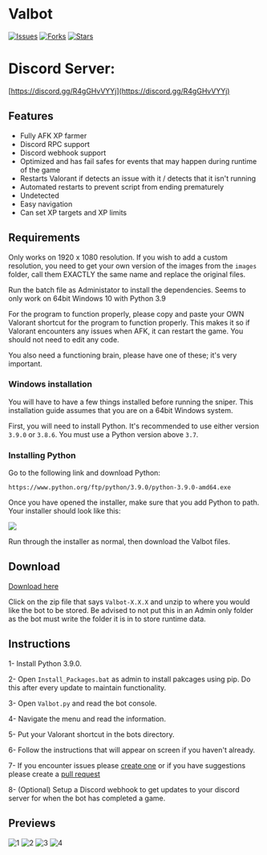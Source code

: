 

# Valbot

[![Issues](https://img.shields.io/github/issues/MrFums/Valbot)](https://github.com/MrFums/Valbot/issues)
[![Forks](https://img.shields.io/github/forks/MrFums/Valbot)](https://github.com/MrFums/Valbot/network)
[![Stars](https://img.shields.io/github/stars/MrFums/Valbot)](https://github.com/MrFums/Valbot/stargazers)


# Discord Server:
[https://discord.gg/R4gGHvVYYj](https://discord.gg/R4gGHvVYYj)


## Features

* Fully AFK XP farmer
* Discord RPC support
* Discord webhook support
* Optimized and has fail safes for events that may happen during runtime of the game
* Restarts Valorant if detects an issue with it / detects that it isn't running
* Automated restarts to prevent script from ending prematurely 
* Undetected 
* Easy navigation
* Can set XP targets and XP limits


## Requirements

Only works on 1920 x 1080 resolution. If you wish to add a custom resolution, you need to get your own version of the images from the `images` folder, call them EXACTLY the same name and replace the original files.

Run the batch file as Administator to install the dependencies. 
Seems to only work on 64bit Windows 10 with Python 3.9 

For the program to function properly, please copy and paste your OWN Valorant shortcut for the program to function properly. This makes it so if Valorant encounters any issues when AFK, it can restart the game. You should not need to edit any code.

You also need a functioning brain, please have one of these; it's very important.

### Windows installation

You will have to have a few things installed before running the sniper. This installation guide assumes that you are on a 64bit Windows system.

First, you will need to install Python. It's recommended to use either version `3.9.0` or `3.8.6`. You must use a Python version above `3.7`. 

### Installing Python

Go to the following link and download Python:

`https://www.python.org/ftp/python/3.9.0/python-3.9.0-amd64.exe`

Once you have opened the installer, make sure that you add Python to path. Your installer should look like this:

<img align="center" src="https://i.imgur.com/iefWNyw.png">

Run through the installer as normal, then download the Valbot files.


## Download

[Download here](https://github.com/MrFums/Valbot/releases/latest)

Click on the zip file that says `Valbot-X.X.X` and unzip to where you would like the bot to be stored. Be advised to not put this in an Admin only folder as the bot must write the folder it is in to store runtime data.


## Instructions

1- Install Python 3.9.0.

2- Open `Install_Packages.bat` as admin to install pakcages using pip. Do this after every update to maintain functionality.

3- Open `Valbot.py` and read the bot console.

4- Navigate the menu and read the information.

5- Put your Valorant shortcut in the bots directory.

6- Follow the instructions that will appear on screen if you haven't already.

7- If you encounter issues please [create one](https://github.com/MrFums/ValBot/issues/new) or if you have suggestions please create a [pull request](https://github.com/MrFums/ValBot/compare)

8- (Optional) Setup a Discord webhook to get updates to your discord server for when the bot has completed a game.


## Previews

![1](https://cdn.discordapp.com/attachments/805228393314516992/837761660265037854/unknown.png)
![2](https://cdn.discordapp.com/attachments/805228393314516992/837761751420239912/unknown.png)
![3](https://cdn.discordapp.com/attachments/805228393314516992/837762587671920717/unknown.png)
![4](https://cdn.discordapp.com/attachments/805228393314516992/837762620018524170/unknown.png)
